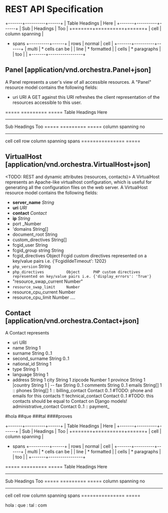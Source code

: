 REST API Specification
======================


+-------+----------+------+
| Table Headings   | Here |
+-------+----------+------+
| Sub   | Headings | Too  |
+=======+==========+======+
| cell  | column spanning |
+ spans +----------+------+
| rows  | normal   | cell |
+-------+----------+------+
| multi | * cells can be  |
| line  | * formatted     |
| cells | * paragraphs    |
| too   |                 |
+-------+-----------------+



Panel [application/vnd.orchestra.Panel+json]
--------------------------------------------
A Panel represents a user's view of all accessible resources.
A "Panel" resource model contains the following fields:

* uri                     URI         A GET against this URI refreshes the client representation of the resources accessible to this user.


===== ========= =====
Table Headings  Here
--------------- -----
Sub   Headings  Too
===== ========= =====
column spanning no
--------------- -----
cell  cell      row
column spanning spans
=============== =====


VirtualHost [application/vnd.orchestra.VirtualHost+json]
--------------------------------------------------------
<TODO: REST and dynamic attributes (resources, contacts)>
A VirtualHost represents an Apache-like virtualhost configuration, which is useful for generating all the configuration files on the web server.
A VirtualHost resource model contains the following fields:

* **server_name**             _String_
* **uri**                     _URI_
* **contact**                 _Contact_
* **ip**                      _String_
* port                    _Number
* 'domains                 String[]
* document_root           String
* custom_directives       String[]
* fcgid_user              String
* fcgid_group string      String
* fcgid_directives        Object      Fcgid custom directives represented on a key/value pairs i.e. {'FcgidildeTimeout': 1202}
* `php_version`             String
* `php_directives          Object      PHP custom directives represented on key/value pairs i.e. {'display_errors': 'True'}`
* "resource_swap_current   Number"
* ``resource_swap_limit     Number``
* resource_cpu_current    Number
* resource_cpu_limit      Number
....


Contact [application/vnd.orchestra.Contact+json]
------------------------------------------------
A Contact represents 

* uri                     URI
* name                    String      1
* surname                 String      0..1
* second_surname          String      0..1
* national_id             String      1
* type                    String      1
* language                String      1
* address                 String      1
city                    String      1
zipcode                 Number      1
province                String      1
|country                 String      1
| -- fax                     String      0..1
comments                String      0..1
emails                  String[]    1 ::
phones                  String[]    1 ::
billing_contact         Contact     0..1 #TODO: phone and emails for this contacts !!
technical_contact       Contact     0..1 #TODO: this contacts should be equal to Contact on Django models!
administrative_contact  Contact     0..1 ::
payment_

#hola
##que
###tal
####proves




+-------+----------+------+
| Table Headings   | Here |
+-------+----------+------+
| Sub   | Headings | Too  |
+=======+==========+======+
| cell  | column spanning |
+ spans +----------+------+
| rows  | normal   | cell |
+-------+----------+------+
| multi | * cells can be  |
| line  | * formatted     |
| cells | * paragraphs    |
| too   |                 |
+-------+-----------------+



===== ========= =====
Table Headings  Here
--------------- -----
Sub   Headings  Too
===== ========= =====
column spanning no
--------------- -----
cell  cell      row
column spanning spans
=============== =====


hola
 : que
 : tal
 : com
